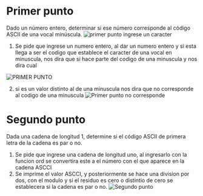 # Primer punto 
Dado un número entero, determinar si ese número corresponde al código ASCII de una vocal minúscula.
![primer punto ingrese un caracter](https://user-images.githubusercontent.com/124607325/222977622-caf20d20-bebb-4747-92de-e56cc4c5f4c1.png)

1. Se pide que ingrese un numero entero, al dar un numero entero y si esta llega a ser el codigo que establece el caracter de una vocal en minuscula, nos dira que si hace parte del codigo de una minuscula y nos dira cual

![PRIMER PUNTO](https://user-images.githubusercontent.com/124607325/222977633-e64b2cb5-e4e5-41b6-a50e-a6a0ad32b13c.png)

2. si es un valor distinto al de una minuscula nos dira que no corresponde al codigo de una minuscula
![Primer punto no corresponde](https://user-images.githubusercontent.com/124607325/222977733-2bd23637-eaab-4698-8017-a01e0401716f.png)


# Segundo punto
Dada una cadena de longitud 1, determine si el código ASCII de primera letra de la cadena es par o no.

1. Se pide que ingrese una cadena de longitud uno, al ingresarlo con la funcion ord se convertira este a el número con el que aparece en la cadena ASCCI
2. Se imprime el valor ASCCI, y posteriormente se hace una division por dos, con el modulo y si el residuo es cero o  distintio  de cero se establecera si la cadena es par o no.
![Segundo punto ](https://user-images.githubusercontent.com/124607325/222978744-1ec6abe5-cc69-4635-b511-a57e6b39483a.png)



